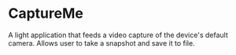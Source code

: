 # CaptureMe
A light application that feeds a video capture of the device's default camera.  Allows user to take a snapshot and save it to file.
